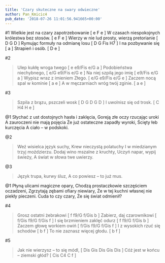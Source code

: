 ```yaml
---
title: 'Czary skuteczne na swary odwieczne'
author: Pan_Kmicic4
pub_date: '2018-07-26 11:01:56.941665+00:00'
---
```


#1
Wielkie jest na czary zapotrzebowanie [ e F e ]
W czasach niespokojnych królestwa bez stosów. [ e F e ]
Wierzy w nie lud prosty, wierzą pretorianie [ D G D ]
Rymując formuły na odmianę losu [ D G Fis H7  ]
I na pozbywanie się [ a ]
Strapień i osób. [ D e ]

#2
>Ulep kukłę wroga twego [ e e9/Fis e/G a ]
>Podobieństwa niechybnego, [ e/G e9/Fis e/G e ]
>Na niej szpilą jego imię [ e9/Fis e/G a ]
>Wypisz wraz z imieniem Złego. [ e/G e9/Fis e/G e ]
>Zaczem nocą spal w kominie [ a e ]
>A w męczarniach wróg twój zginie. [ a e ]

#3
>Szpila z brązu, pszczeli wosk [ D G D G D ]
>I uwolnisz się od trosk. [ C H4 H e ]

@1
Słychać z ust dostojnych hasła i zaklęcia,
Goreją złe oczy rzucając uroki
A zauroczeni nie mają pojęcia
Że już ostateczne zapadły wyroki,
Ścięty łeb kurczęcia
A ciało – w podskoki.

@2
>Weź wisielca język suchy,
>Krew nieczystą polatuchy
>I w miedzianym trzyj moździerzu.
>Dodaj wino mszalne z kruchty,
>Uczyń napar, wypij świeży,
>A świat w słowa twe uwierzy.

@3
>Język trupa, kurwy śluz,
>A co powiesz – to już mus.

@1
Płyną ulicami magiczne opary,
Chodzą prostaczkowie szczęściem oczadzeni,
Zgrzytają zębami ofiary niewiary,
Że w tej kuchni własnej nie piekły pieczeni.
Cuda to czy czary,
Że się świat odmienił?

#4
>Grosz ostatni żebrakowi [ f f9/G f/Gis b ]
>Zabierz, daj czarownikowi [ f/Gis f9/G f/Gis f ]
>I się brzmieniem zaklęć odurz [  f f9/G f/Gis b  ]
>Zaczem głowę workiem owiń [ f/Gis f9/G f/Gis f ]
>I z wysokich rzuć się schodów [ b f ]
>To nie zaznasz więcej głodu. [ b f ]

#5
>Jak nie wierzysz – to się módl, [ Dis Gis Dis Gis Dis ]
>Cóż jest w końcu – ziemski głód? [ Cis C4 C f ]